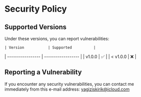 # Security Policy

## Supported Versions

Under these versions, you can report vulnerabilities:

    | Version           | Supported          |
| ----------------- | ------------------ |
| v1.0.0    | :white_check_mark: |
| < v1.0.0  | :x:                |

## Reporting a Vulnerability

If you encounter any security vulnerabilities, you can contact me immediately from this e-mail address: yagiziskirik@icloud.com